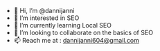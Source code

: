 - 👋 Hi, I’m @dannijanni
- 👀 I’m interested in SEO
- 🌱 I’m currently learning Local SEO
- 💞️ I’m looking to collaborate on the basics of SEO
- 📫 Reach me at : dannijanni604@gmail.com

<!---
dannijanni/dannijanni is a ✨ special ✨ repository because its `README.md` (this file) appears on your GitHub profile.
You can click the Preview link to take a look at your changes.
--->
